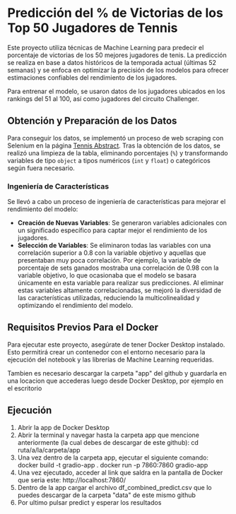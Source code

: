 # Predicción del % de Victorias de los Top 50 Jugadores de Tennis

Este proyecto utiliza técnicas de Machine Learning para predecir el porcentaje de victorias de los 50 mejores jugadores de tenis. La predicción se realiza en base a datos históricos de la temporada actual (últimas 52 semanas) y se enfoca en optimizar la precisión de los modelos para ofrecer estimaciones confiables del rendimiento de los jugadores.

Para entrenar el modelo, se usaron datos de los jugadores ubicados en los rankings del 51 al 100, así como jugadores del circuito Challenger.

## Obtención y Preparación de los Datos

Para conseguir los datos, se implementó un proceso de web scraping con Selenium en la página [Tennis Abstract](https://www.tennisabstract.com/cgi-bin/leaders.cgi). Tras la obtención de los datos, se realizó una limpieza de la tabla, eliminando porcentajes (`%`) y transformando variables de tipo `object` a tipos numéricos (`int` y `float`) o categóricos según fuera necesario.

### Ingeniería de Características

Se llevó a cabo un proceso de ingeniería de características para mejorar el rendimiento del modelo:

- **Creación de Nuevas Variables**: Se generaron variables adicionales con un significado específico para captar mejor el rendimiento de los jugadores.
- **Selección de Variables**: Se eliminaron todas las variables con una correlación superior a 0.8 con la variable objetivo y aquellas que presentaban muy poca correlación. Por ejemplo, la variable de porcentaje de sets ganados mostraba una correlación de 0.98 con la variable objetivo, lo que ocasionaba que el modelo se basara únicamente en esta variable para realizar sus predicciones. Al eliminar estas variables altamente correlacionadas, se mejoró la diversidad de las características utilizadas, reduciendo la multicolinealidad y optimizando el rendimiento del modelo.

## Requisitos Previos Para el Docker

Para ejecutar este proyecto, asegúrate de tener Docker Desktop instalado. 
Esto permitirá crear un contenedor con el entorno necesario para la ejecución del notebook y las librerías de Machine Learning requeridas.

Tambien es necesario descargar la carpeta "app" del github y guardarla en una locacion que accederas luego desde Docker Desktop, por ejemplo en el escritorio

## Ejecución

1. Abrir la app de Docker Desktop
2. Abrir la terminal y navegar hasta la carpeta app que mencione anteriormente (la cual debes de descargar de este github): cd ruta/a/la/carpeta/app
4. Una vez dentro de la carpeta app, ejecutar el siguiente comando:
docker build -t gradio-app .
docker run -p 7860:7860 gradio-app
5. Una vez ejecutado, acceder al link que saldra en la pantalla de Docker que seria este: http://localhost:7860/
6. Dentro de la app cargar el archivo df_combined_predict.csv que lo puedes descargar de la carpeta "data" de este mismo github
7. Por ultimo pulsar predict y esperar los resultados

